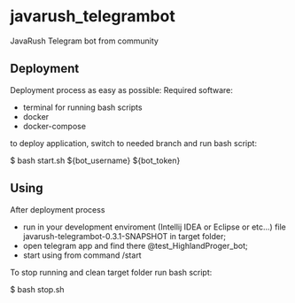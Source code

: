 # javarush_telegrambot
JavaRush Telegram bot from community

## Deployment
Deployment process as easy as possible:
Required software:
- terminal for running bash scripts
- docker
- docker-compose

to deploy application, switch to needed branch and run bash script:

$ bash start.sh ${bot_username} ${bot_token}

## Using
After deployment process 
- run in your development enviroment (Intellij IDEA or Eclipse or etc...)
file javarush-telegrambot-0.3.1-SNAPSHOT in target folder;
- open telegram app and find there @test_HighlandProger_bot;
- start using from command /start

To stop running and clean target folder run bash script:

$ bash stop.sh



